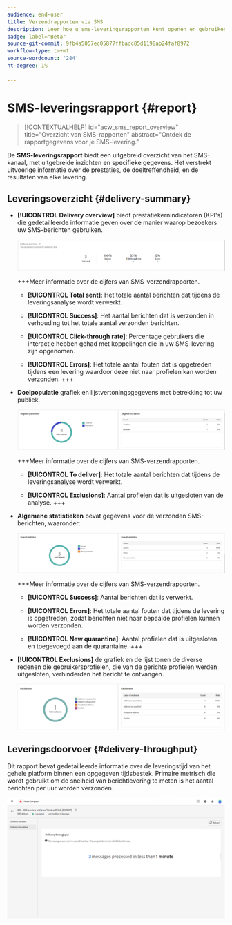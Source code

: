 ```yaml
---
audience: end-user
title: Verzendrapporten via SMS
description: Leer hoe u sms-leveringsrapporten kunt openen en gebruiken
badge: label="Beta"
source-git-commit: 9fb4a5057ec05877ffbadc85d1198ab24faf8972
workflow-type: tm+mt
source-wordcount: '284'
ht-degree: 1%

---
```


# SMS-leveringsrapport {#report}

>[!CONTEXTUALHELP]
>id="acw_sms_report_overview"
>title="Overzicht van SMS-rapporten"
>abstract="Ontdek de rapportgegevens voor je SMS-levering."

De **SMS-leveringsrapport** biedt een uitgebreid overzicht van het SMS-kanaal, met uitgebreide inzichten en specifieke gegevens. Het verstrekt uitvoerige informatie over de prestaties, de doeltreffendheid, en de resultaten van elke levering.

## Leveringsoverzicht {#delivery-summary}

* **[!UICONTROL Delivery overview]** biedt prestatiekernindicatoren (KPI&#39;s) die gedetailleerde informatie geven over de manier waarop bezoekers uw SMS-berichten gebruiken.

  ![](assets/reporting_sms_3.png)

  +++Meer informatie over de cijfers van SMS-verzendrapporten.

   * **[!UICONTROL Total sent]**: Het totale aantal berichten dat tijdens de leveringsanalyse wordt verwerkt.

   * **[!UICONTROL Success]**: Het aantal berichten dat is verzonden in verhouding tot het totale aantal verzonden berichten.

   * **[!UICONTROL Click-through rate]**: Percentage gebruikers die interactie hebben gehad met koppelingen die in uw SMS-levering zijn opgenomen.

   * **[!UICONTROL Errors]**: Het totale aantal fouten dat is opgetreden tijdens een levering waardoor deze niet naar profielen kan worden verzonden.
+++

* **Doelpopulatie** grafiek en lijstvertoningsgegevens met betrekking tot uw publiek.

  ![](assets/reporting_sms_4.png)

  +++Meer informatie over de cijfers van SMS-verzendrapporten.

   * **[!UICONTROL To deliver]**: Het totale aantal berichten dat tijdens de leveringsanalyse wordt verwerkt.

   * **[!UICONTROL Exclusions]**: Aantal profielen dat is uitgesloten van de analyse.
+++


* **Algemene statistieken** bevat gegevens voor de verzonden SMS-berichten, waaronder:

  ![](assets/reporting_sms_5.png)

  +++Meer informatie over de cijfers van SMS-verzendrapporten.

   * **[!UICONTROL Success]**: Aantal berichten dat is verwerkt.

   * **[!UICONTROL Errors]**: Het totale aantal fouten dat tijdens de levering is opgetreden, zodat berichten niet naar bepaalde profielen kunnen worden verzonden.

   * **[!UICONTROL New quarantine]**: Aantal profielen dat is uitgesloten en toegevoegd aan de quarantaine.
+++

* **[!UICONTROL Exclusions]** de grafiek en de lijst tonen de diverse redenen die gebruikersprofielen, die van de gerichte profielen werden uitgesloten, verhinderden het bericht te ontvangen.

  ![](assets/reporting_sms_6.png)

## Leveringsdoorvoer {#delivery-throughput}

Dit rapport bevat gedetailleerde informatie over de leveringstijd van het gehele platform binnen een opgegeven tijdsbestek. Primaire metrisch die wordt gebruikt om de snelheid van berichtlevering te meten is het aantal berichten per uur worden verzonden.

![](assets/reporting_sms_2.png)

